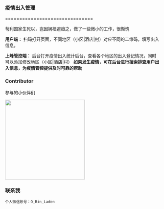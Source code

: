 
### 疫情出入管理
===============================

苟利国家生死以，岂因祸福避趋之，做了一些微小的工作，很惭愧

**用户端**：
    扫码打开页面，不同地区（小区|酒店|村）对应不同的二维码，填写出入信息。
    
**上峰管控端**：
    后台打开疫情出入统计后台，查看各个地区的出入登记情况，同时可以添加修改地区（小区|酒店|村）
    **如果发生疫情，可在后台进行搜索排查用户出入信息，为疫情管控提供及时可靠的帮助**


### Contributor

参与的小伙伴们

<a href="https://github.com/gsalpha">
    <img alt="" width="260" height="260" class="avatar width-full height-full avatar-before-user-status" src="https://avatars2.githubusercontent.com/u/21122282?s=460&amp;v=4">
</a>


### 联系我
    个人微信账号：O_Bin_Laden
